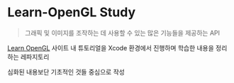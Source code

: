 # Learn-OpenGL Study

> 그래픽 및 이미지를 조작하는 데 사용할 수 있는 많은 기능들을 제공하는 API

[Learn OpenGL](https://learnopengl.com/) 사이트 내 튜토리얼을 Xcode 환경에서 진행하며 학습한 내용을 정리하는 레파지토리

심화된 내용보단 기초적인 것들 중심으로 작성
